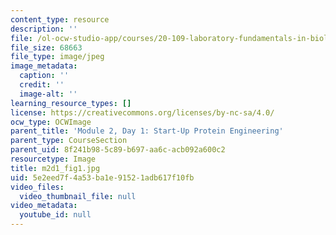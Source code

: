 ```yaml
---
content_type: resource
description: ''
file: /ol-ocw-studio-app/courses/20-109-laboratory-fundamentals-in-biological-engineering-spring-2010/5e2eed7f4a53ba1e91521adb617f10fb_m2d1_fig1.jpg
file_size: 68663
file_type: image/jpeg
image_metadata:
  caption: ''
  credit: ''
  image-alt: ''
learning_resource_types: []
license: https://creativecommons.org/licenses/by-nc-sa/4.0/
ocw_type: OCWImage
parent_title: 'Module 2, Day 1: Start-Up Protein Engineering'
parent_type: CourseSection
parent_uid: 8f241b98-5c89-b697-aa6c-acb092a600c2
resourcetype: Image
title: m2d1_fig1.jpg
uid: 5e2eed7f-4a53-ba1e-9152-1adb617f10fb
video_files:
  video_thumbnail_file: null
video_metadata:
  youtube_id: null
---
```

